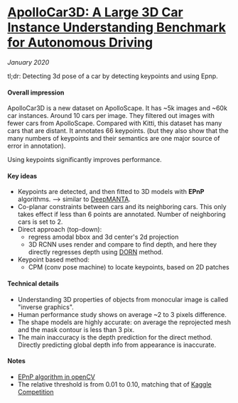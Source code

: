 # [ApolloCar3D: A Large 3D Car Instance Understanding Benchmark for Autonomous Driving](https://arxiv.org/abs/1811.12222)

_January 2020_

tl;dr: Detecting 3d pose of a car by detecting keypoints and using Epnp.

#### Overall impression
ApolloCar3D is a new dataset on ApolloScape. It has ~5k images and ~60k car instances. Around 10 cars per image. They filtered out images with fewer cars from ApolloScape. Compared with Kitti, this dataset has many cars that are distant. It annotates 66 keypoints. (but they also show that the many numbers of keypoints and their semantics are one major source of error in annotation).

Using keypoints significantly improves performance. 

#### Key ideas
- Keypoints are detected, and then fitted to 3D models with **EPnP** algorithms. --> similar to [DeepMANTA](deep_manta.md).
- Co-planar constraints between cars and its neighboring cars. This only takes effect if less than 6 points are annotated. Number of neighboring cars is set to 2.
- Direct approach (top-down): 
	- regress amodal bbox and 3d center's 2d projection
	- 3D RCNN uses render and compare to find depth, and here they directly regresses depth using [DORN](dorn.md) method. 
- Keypoint based method:
	- CPM (conv pose machine) to locate keypoints, based on 2D patches

#### Technical details
- Understanding 3D properties of objects from monocular image is called "inverse graphics". 
- Human performance study shows on average ~2 to 3 pixels difference.
- The shape models are highly accurate: on average the reprojected mesh and the mask contour is less than 3 pix.
- The main inaccuracy is the depth prediction for the direct method. Directly predicting global depth info from appearance is inaccurate.

#### Notes
- [EPnP algorithm in openCV](https://www.learnopencv.com/head-pose-estimation-using-opencv-and-dlib/)
- The relative threshold is from 0.01 to 0.10, matching that of [Kaggle Competition](https://www.kaggle.com/c/pku-autonomous-driving/overview/evaluation)

